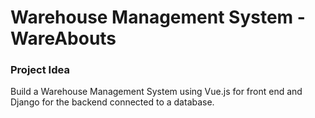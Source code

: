 # Warehouse Management System - WareAbouts

### Project Idea
Build a Warehouse Management System using Vue.js for front end and Django for the backend connected to a database.
